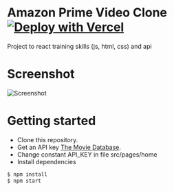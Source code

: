 # Amazon Prime Video Clone [![Deploy with Vercel](https://vercel.com/button)](https://amazon-prime-video-clone.vercel.app/)

Project to react training skills (js, html, css) and api 

# Screenshot
![Screenshot](https://github.com/wribeiiro/amazon-prime-video-clone/blob/master/screenshot.gif)

# Getting started

- Clone this repository.
- Get an API key [The Movie Database](https://www.themoviedb.org).
- Change constant API_KEY in file src/pages/home
- Install dependencies
```sh
$ npm install
$ npm start
```
